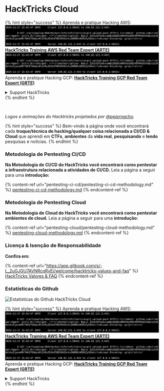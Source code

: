 # HackTricks Cloud

{% hint style="success" %}
Aprenda e pratique Hacking AWS:<img src=".gitbook/assets/image (1).png" alt="" data-size="line">[**HackTricks Training AWS Red Team Expert (ARTE)**](https://training.hacktricks.xyz/courses/arte)<img src=".gitbook/assets/image (1).png" alt="" data-size="line">\
Aprenda e pratique Hacking GCP: <img src=".gitbook/assets/image (2).png" alt="" data-size="line">[**HackTricks Training GCP Red Team Expert (GRTE)**<img src=".gitbook/assets/image (2).png" alt="" data-size="line">](https://training.hacktricks.xyz/courses/grte)

<details>

<summary>Support HackTricks</summary>

* Confira os [**planos de assinatura**](https://github.com/sponsors/carlospolop)!
* **Junte-se ao** 💬 [**grupo do Discord**](https://discord.gg/hRep4RUj7f) ou ao [**grupo do telegram**](https://t.me/peass) ou **siga**-nos no **Twitter** 🐦 [**@hacktricks\_live**](https://twitter.com/hacktricks\_live)**.**
* **Compartilhe truques de hacking enviando PRs para os repositórios do** [**HackTricks**](https://github.com/carlospolop/hacktricks) e [**HackTricks Cloud**](https://github.com/carlospolop/hacktricks-cloud).

</details>
{% endhint %}

<figure><img src=".gitbook/assets/cloud.gif" alt=""><figcaption></figcaption></figure>

_Logos e animações do Hacktricks projetados por_ [_@ppiernacho_](https://www.instagram.com/ppieranacho/)_._

{% hint style="success" %}
Bem-vindo à página onde você encontrará cada **truque/técnica de hacking/qualquer coisa relacionada a CI/CD & Cloud** que aprendi em **CTFs**, **ambientes** da **vida real**, **pesquisando** e **lendo** pesquisas e notícias.
{% endhint %}

### **Metodologia de Pentesting CI/CD**

**Na Metodologia de CI/CD do HackTricks você encontrará como pentestar a infraestrutura relacionada a atividades de CI/CD.** Leia a página a seguir para uma **introdução:**

{% content-ref url="pentesting-ci-cd/pentesting-ci-cd-methodology.md" %}
[pentesting-ci-cd-methodology.md](pentesting-ci-cd/pentesting-ci-cd-methodology.md)
{% endcontent-ref %}

### Metodologia de Pentesting Cloud

**Na Metodologia de Cloud do HackTricks você encontrará como pentestar ambientes de cloud.** Leia a página a seguir para uma **introdução:**

{% content-ref url="pentesting-cloud/pentesting-cloud-methodology.md" %}
[pentesting-cloud-methodology.md](pentesting-cloud/pentesting-cloud-methodology.md)
{% endcontent-ref %}

### Licença & Isenção de Responsabilidade

**Confira em:**

{% content-ref url="https://app.gitbook.com/s/-L_2uGJGU7AVNRcqRvEi/welcome/hacktricks-values-and-faq" %}
[HackTricks Valores & FAQ](https://app.gitbook.com/s/-L\_2uGJGU7AVNRcqRvEi/welcome/hacktricks-values-and-faq)
{% endcontent-ref %}

### Estatísticas do Github

![Estatísticas do Github HackTricks Cloud](https://repobeats.axiom.co/api/embed/1dfdbb0435f74afa9803cd863f01daac17cda336.svg)

{% hint style="success" %}
Aprenda e pratique Hacking AWS:<img src=".gitbook/assets/image (1).png" alt="" data-size="line">[**HackTricks Training AWS Red Team Expert (ARTE)**](https://training.hacktricks.xyz/courses/arte)<img src=".gitbook/assets/image (1).png" alt="" data-size="line">\
Aprenda e pratique Hacking GCP: <img src=".gitbook/assets/image (2).png" alt="" data-size="line">[**HackTricks Training GCP Red Team Expert (GRTE)**<img src=".gitbook/assets/image (2).png" alt="" data-size="line">](https://training.hacktricks.xyz/courses/grte)

<details>

<summary>Support HackTricks</summary>

* Confira os [**planos de assinatura**](https://github.com/sponsors/carlospolop)!
* **Junte-se ao** 💬 [**grupo do Discord**](https://discord.gg/hRep4RUj7f) ou ao [**grupo do telegram**](https://t.me/peass) ou **siga**-nos no **Twitter** 🐦 [**@hacktricks\_live**](https://twitter.com/hacktricks\_live)**.**
* **Compartilhe truques de hacking enviando PRs para os repositórios do** [**HackTricks**](https://github.com/carlospolop/hacktricks) e [**HackTricks Cloud**](https://github.com/carlospolop/hacktricks-cloud).

</details>
{% endhint %}
